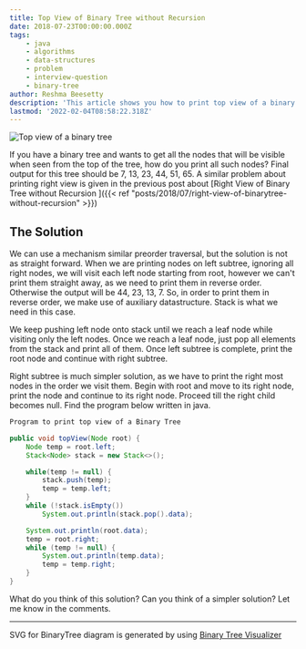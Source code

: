 ```yaml
---
title: Top View of Binary Tree without Recursion
date: 2018-07-23T00:00:00.000Z
tags:
    - java
    - algorithms
    - data-structures
    - problem
    - interview-question
    - binary-tree
author: Reshma Beesetty
description: 'This article shows you how to print top view of a binary tree, which using recursion.'
lastmod: '2022-02-04T08:58:22.318Z'
---
```


<img src="/images/svgs/2016/top-view-of-binarytree.svg" alt="Top view of a binary tree"/>

If you have a binary tree and wants to get all the nodes that will be visible when seen from the top of the tree, how do you print all such nodes? Final output for this tree should be 7, 13, 23, 44, 51, 65. A similar problem about printing right view is given in the previous post about [Right View of Binary Tree without Recursion ]({{< ref "posts/2018/07/right-view-of-binarytree-without-recursion" >}})

<!--more-->

## The Solution

We can use a mechanism similar preorder traversal, but the solution is not as straight forward. When we are printing nodes on left subtree, ignoring all right nodes, we will visit each left node starting from root, however we can't print them straight away, as we need to print them in reverse order. Otherwise the output will be 44, 23, 13, 7. So, in order to print them in reverse order, we make use of auxiliary datastructure. Stack is what we need in this case.

We keep pushing left node onto stack until we reach a leaf node while visiting only the left nodes. Once we reach a leaf node, just pop all elements from the stack and print all of them. Once left subtree is complete, print the root node and continue with right subtree.

Right subtree is much simpler solution, as we have to print the right most nodes in the order we visit them. Begin with root and move to its right node, print the node and continue to its right node. Proceed till the right child becomes null. Find the program below written in java.


```java {title=true}
Program to print top view of a Binary Tree
```
```java {linenos=true}
public void topView(Node root) {
    Node temp = root.left;
    Stack<Node> stack = new Stack<>();

    while(temp != null) {
        stack.push(temp);
        temp = temp.left;
    }
    while (!stack.isEmpty())
        System.out.println(stack.pop().data);

    System.out.println(root.data);
    temp = root.right;
    while (temp != null) {
        System.out.println(temp.data);
        temp = temp.right;
    }
}
```


What do you think of this solution? Can you think of a simpler solution? Let me know in the comments.

---
SVG for BinaryTree diagram is generated by using [Binary Tree Visualizer](http://btv.melezinek.cz/binary-search-tree.html)

